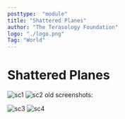 ```yaml
---
posttype:  "module"  
title: "Shattered Planes"
author: "The Terasology Foundation"
logo: "./logo.png"
Tag: "World"
---
```

Shattered Planes
=======================

![sc1](/images/updatescreen5.jpg)
![sc2](/images/updatescreen6.jpg)
old screenshots:  

![sc3](/images/updatescreen3.jpg)
![sc4](/images/updatescreen4.jpg)
